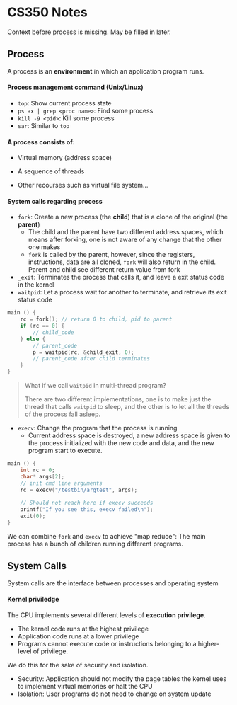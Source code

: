 # CS350 Notes

Context before process is missing. May be filled in later.

## Process

A process is an **environment** in which an application program runs.

#### Process management command (Unix/Linux)

- `top`: Show current process state
- `ps ax | grep <proc name>`: Find some process
- `kill -9 <pid>`: Kill some process
- `sar`: Similar to `top`



#### A process consists of:

- Virtual memory (address space)
- A sequence of threads

- Other recourses such as virtual file system...



#### System calls regarding process

- `fork`: Create a new process (the **child**) that is a clone of the original (the **parent**)
  - The child and the parent have two different address spaces, which means after forking, one is not aware of any change that the other one makes
  - `fork` is called by the parent, however, since the registers, instructions, data are all cloned, `fork` will also return in the child. Parent and child see different return value from fork
- `_exit`: Terminates the process that calls it, and leave a exit status code in the kernel
- `waitpid`: Let a process wait for another to terminate, and retrieve its exit status code

```C
main () {
    rc = fork(); // return 0 to child, pid to parent
    if (rc == 0) {
        // child_code
    } else {
        // parent_code
        p = waitpid(rc, &child_exit, 0);
        // parent_code after child terminates
    }
}
```



> What if we call `waitpid` in multi-thread program?
>
> There are two different implementations, one is to make just the thread that calls `waitpid` to sleep, and the other is to let all the threads of the process fall asleep.



- `execv`: Change the program that the process is running
  - Current address space is destroyed, a new address space is given to the process initialized with the new code and data, and the new program start to execute.

```C
main () {
    int rc = 0;
    char* args[2];
    // init cmd line arguments
    rc = execv("/testbin/argtest", args);
    
    // Should not reach here if execv succeeds
    printf("If you see this, execv failed\n");
    exit(0);
}
```

We can combine `fork` and `execv` to achieve "map reduce": The main process has a bunch of children running different programs.



## System Calls

System calls are the interface between processes and operating system

#### Kernel priviledge

The CPU implements several different levels of **execution privilege**. 

- The kernel code runs at the highest privilege
- Application code runs at a lower privilege
- Programs cannot execute code or instructions belonging to a higher-level of  privilege.

We do this for the sake of security and isolation.

- Security: Application should not modify the page tables the kernel uses to implement virtual memories or halt the CPU
- Isolation: User programs do not need to change on system update